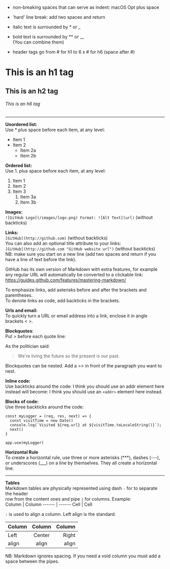 * non-breaking spaces that can serve as indent: macOS Opt plus space
* 'hard' line break: add two spaces and return
* italic text is surrounded by * or _
* bold text is surrounded by ** or __  
(You can combine them)

* header tags go from # for h1 to 6 x # for h6 (space after #)

# This is an h1 tag
## This is an h2 tag
###### This is an h6 tag
------

**Unordered list:**  
Use * plus space before each item, at any level:
* Item 1
* Item 2
  * Item 2a
  * Item 2b

**Ordered list:**  
Use 1. plus space before each item, at any level:
1. Item 1
1. Item 2
1. Item 3
   1. Item 3a
   1. Item 3b

**Images:**  
`![GitHub Logo](/images/logo.png)
Format: ![Alt Text](url)`  (without backticks)

**Links:**  
`[GitHub](http://github.com)`  (without backticks)  
You can also add an optional title attribute to your links:  
`[GitHub](http://github.com "GitHub website url")`  (without backticks)  
NB: make sure you start on a new line (add two spaces and return if you have a line of text before the link).

GitHub has its own version of Markdown with extra features, for example  
any regular URL will automatically be converted to a clickable link:  
https://guides.github.com/features/mastering-markdown/

To emphasize links, add asterisks before and after the brackets and parentheses.  
To denote links as code, add backticks in the brackets.

**Urls and email:**  
To quickly turn a URL or email address into a link, enclose it in angle  
brackets < >.

**Blockquotes**:  
Put > before each quote line:

As the politician said:

> We're living the future so
> the present is our past.

Blockquotes can be nested. Add a >> in front of the paragraph you want to nest.

**Inline code:**  
Use backticks around the code: I think you should use an addr element here  
instead will become: I think you should use an `<addr>` element here instead.

**Blocks of code:**  
Use three backticks around the code:  
```
const myLogger = (req, res, next) => {
  const visitTime = new Date()
  console.log(`Visited ${req.url} at ${visitTime.toLocaleString()}`);
  next()
}

app.use(myLogger)
```

**Horizontal Rule**  
To create a horizontal rule, use three or more asterisks (***), dashes (---),  
or underscores (___) on a line by themselves. They all create a horizontal line.  

-----

**Tables**  
Markdown tables are physically represented using dash `-` for to separate the header  
row from the content ones and pipe `|` for columns. Example:  
Column | Column
------ | ------
Cell   | Cell    

`:` is used to align a column. Left align is the standard.

Column | Column | Column
:----- | :----: | -----:
Left   | Center | Right
align  | align  | align

NB: Markdown ignores spacing. If you need a void column you must add a space between the pipes.  

